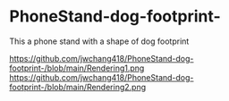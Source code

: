 # PhoneStand-dog-footprint-
This a phone stand with a shape of dog footprint

https://github.com/jwchang418/PhoneStand-dog-footprint-/blob/main/Rendering1.png
https://github.com/jwchang418/PhoneStand-dog-footprint-/blob/main/Rendering2.png
